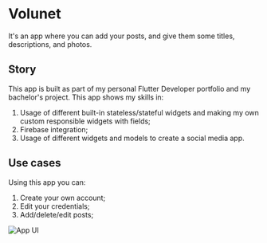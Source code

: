 # Volunet

It's an app where you can add your posts, and give them some titles, descriptions, and photos.

## Story

This app is built as part of my personal Flutter Developer portfolio and my bachelor's project. This app shows my skills in:

 1. Usage of different built-in stateless/stateful widgets and making my own custom responsible widgets with fields;
 2. Firebase integration;
 3. Usage of different widgets and models to create a social media app.
 
## Use cases
 
Using this app you can:

 1. Create your own account;
 2. Edit your credentials;
 3. Add/delete/edit posts;

![App UI](https://github.com/vasylyeev/volunet/assets/71003593/afaa1e40-a833-4db4-ab4a-8f7d54a7a790)
